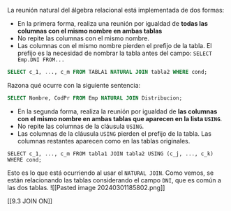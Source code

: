
La reunión natural del álgebra relacional está implementada de dos formas:
- En la primera forma, realiza una reunión por igualdad de **todas las columnas con el mismo nombre en ambas tablas**
- No repite las columnas con el mismo nombre.
- Las columnas con el mismo nombre pierden el prefijo de la tabla. El prefijo es la necesidad de nombrar la tabla antes del campo: `SELECT Emp.DNI FROM...`

```SQL
SELECT c_1, ..., c_m FROM TABLA1 NATURAL JOIN tabla2 WHERE cond;
```

Razona qué ocurre con la siguiente sentencia:
```SQL
SELECT Nombre, CodPr FROM Emp NATURAL JOIN Distribucion;
```

- En la segunda forma, realiza la reunión por igualdad de **las columnas con el mismo nombre en ambas tablas que aparecen en la lista `USING`**.
- No repite las columnas de la cláusula `USING`.
- Las columnas de la cláusula `USING` pierden el prefijo de la tabla. Las columnas restantes aparecen como en las tablas originales.

`SELECT c_1, ..., c_m FROM tabla1 JOIN tabla2 USING (c_j, ..., c_k) WHERE cond;`

Esto es lo que está ocurriendo al usar el `NATURAL JOIN`. Como vemos, se están relacionando las tablas considerando el campo `DNI`, que es común a las dos tablas.
![[Pasted image 20240301185802.png]]


[[9.3 JOIN ON]]